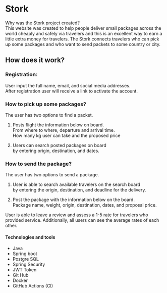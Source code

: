 # Stork
Why was the Stork project created?   
This website was created to help people deliver small packages across
the world cheaply and safely via travelers and this is an excellent way to earn a
little extra money for travelers. The Stork connects travelers who can pick up some packages and
who want to send packets to some country or city.

## How does it work?

### Registration:
User input the full name, email, and social media addresses.                                                                                            
After registration user will receive a link to activate the account.

### How to pick up some packages?
The user has two options to find a packet.
1. Posts flight the information below on board.             
From where to where, departure and arrival time.         
How many kg user can take and the proposed price      

2. Users can search posted packages on board      
by entering origin, destination, and dates.

### How to send the package?
The user has two options to send a package.
1. User is able to search available travelers on the search board  
by entering the origin, destination, and deadline for the delivery.

2. Post the package with the information below on the board.                    
Package name, weight, origin, destination, dates, and proposal price.

User is able to leave a review and assess a 1-5 rate for travelers who provided service.
Additionally, all users can see the average rates of each other.

#### Technologies and tools
+ Java 
+ Spring boot 
+ Postgre SQL
+ Spring Security 
+ JWT Token
+ Git Hub
+ Docker 
+ GitHub Actions (CI)
